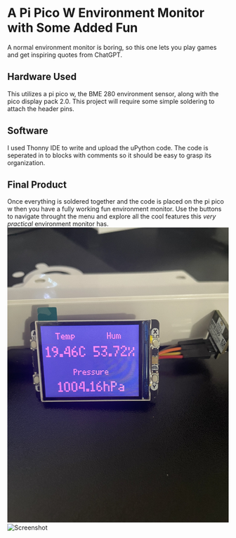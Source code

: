 # A Pi Pico W Environment Monitor with Some Added Fun
A normal environment monitor is boring, so this one lets you play games and get inspiring quotes from ChatGPT. 
## Hardware Used 
This utilizes a pi pico w, the BME 280 environment sensor, along with the pico display pack 2.0. This project will require some simple soldering to attach the header pins. 
## Software
I used Thonny IDE to write and upload the uPython code. The code is seperated in to blocks with comments so it should be easy to grasp its organization.
## Final Product 
Once everything is soldered together and the code is placed on the pi pico w then you have a fully working fun environment monitor. Use the buttons to navigate throught the menu and explore all the cool features this *very practical* environment monitor has. 
![Screenshot](Images/IMG_4052.jpg)
![Screenshot](Images/IMG_4054.jpg)
